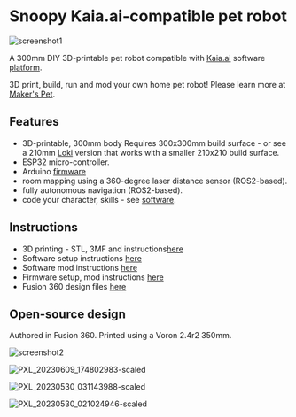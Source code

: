 # Snoopy Kaia.ai-compatible pet robot

![screenshot1](https://github.com/makerspet/kaiaai_snoopy/assets/143911662/7cb95c4c-3b06-4502-b9aa-d4a8d713990e)

A 300mm DIY 3D-printable pet robot compatible with [Kaia.ai](https://kaia.ai) software [platform](https://github.com/kaiaai/).

3D print, build, run and mod your own home pet robot! Please learn more at [Maker's Pet](https://makerspet.com).

## Features
- 3D-printable, 300mm body
  Requires 300x300mm build surface - or see a 210mm [Loki](https://github.com/makerspet/kaiaai_loki)
version that works with a smaller 210x210 build surface.
- ESP32 micro-controller.
- Arduino [firmware](https://github.com/makerspet/kaiaai_snoopy/firmware)
- room mapping using a 360-degree laser distance sensor (ROS2-based).
- fully autonomous navigation (ROS2-based).
- code your character, skills - see [software](https://kaia.ai).

## Instructions
- 3D printing - STL, 3MF and instructions[here](https://github.com/makerspet/kaiaai_snoopy/hardware/)
- Software setup instructions [here](https://github.com/makerspet/kaiaai_snoopy/config)
- Software mod instructions [here](https://github.com/makerspet/kaiaai_snoopy/urdf)
- Firmware setup, mod instructions [here](https://github.com/makerspet/kaiaai_snoopy/firmware/)
- Fusion 360 design files [here](https://github.com/makerspet/kaiaai_snoopy/hardware/fusion360)

## Open-source design
Authored in Fusion 360. Printed using a Voron 2.4r2 350mm.

![screenshot2](https://github.com/makerspet/kaiaai_snoopy/assets/143911662/11cb3721-ff3d-4806-9010-25725e0a10e3)

![PXL_20230609_174802983-scaled](https://github.com/makerspet/kaiaai_snoopy/assets/143911662/689842a7-321f-4944-9b04-38ad58f68a2c)

![PXL_20230530_031143988-scaled](https://github.com/makerspet/kaiaai_snoopy/assets/143911662/89042e18-19d9-468f-8df3-c9fcf912ba8f)

![PXL_20230530_021024946-scaled](https://github.com/makerspet/kaiaai_snoopy/assets/143911662/f9d9d3c2-3dc0-4658-9df7-80dd81a843b6)
